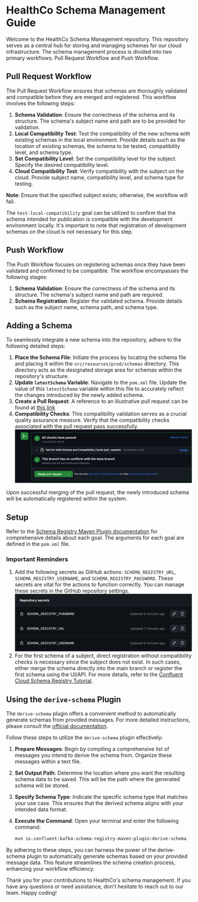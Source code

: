# HealthCo Schema Management Guide

Welcome to the HealthCo Schema Management repository. This repository serves as a central hub for storing and managing
schemas for our cloud infrastructure. The schema management process is divided into two primary workflows: Pull Request
Workflow and Push Workflow.

## Pull Request Workflow

The Pull Request Workflow ensures that schemas are thoroughly validated and compatible before they are merged and
registered. This workflow involves the following steps:

1. **Schema Validation**: Ensure the correctness of the schema and its structure. The schema's subject name and path are
   to be provided for validation.
2. **Local Compatibility Test**: Test the compatibility of the new schema with existing schemas in the local
   environment. Provide details such as the location of existing schemas, the schema to be tested, compatibility level,
   and schema type.
3. **Set Compatibility Level**: Set the compatibility level for the subject. Specify the desired compatibility level.
4. **Cloud Compatibility Test**: Verify compatibility with the subject on the cloud. Provide subject name, compatibility
   level, and schema type for testing.

**Note**: Ensure that the specified subject exists; otherwise, the workflow will fail.

The `test-local-compatibility` goal can be utilized to confirm that the schema intended for publication is compatible
with the development environment locally. It's important to note that registration of development schemas on the cloud
is not necessary for this step.

## Push Workflow

The Push Workflow focuses on registering schemas once they have been validated and confirmed to be compatible. The
workflow encompasses the following stages:

1. **Schema Validation**: Ensure the correctness of the schema and its structure. The schema's subject name and path are
   required.
2. **Schema Registration**: Register the validated schema. Provide details such as the subject name, schema path, and
   schema type.

## Adding a Schema

To seamlessly integrate a new schema into the repository, adhere to the following detailed steps:

1. **Place the Schema File**: Initiate the process by locating the schema file and placing it within
   the `src/resources/prod/schemas` directory. This directory acts as the designated storage area for schemas within the
   repository's structure.
2. **Update `latestSchema` Variable**: Navigate to the `pom.xml` file. Update the value of this `latestSchema` variable
   within this file to accurately reflect the changes introduced by the newly added schema.
3. **Create a Pull Request**: A reference to an illustrative pull request can be found
   at [this link](https://github.com/jshahc/HealthCo-Schemas/pull/1)
4. **Compatibility Checks**:  This compatibility validation serves as a crucial quality assurance measure. Verify that
   the compatibility checks associated with the pull request pass successfully.
   ![Compatibility Checks](src/test/resources/Compatibility_Checks.png)

Upon successful merging of the pull request, the newly introduced schema will be automatically registered within the
system.

## Setup

Refer to
the [Schema Registry Maven Plugin documentation](https://docs.confluent.io/platform/current/schema-registry/develop/maven-plugin.html)
for comprehensive details about each goal. The arguments for each goal are defined in the `pom.xml` file.

### Important Reminders

1. Add the following secrets as GitHub actions: `SCHEMA_REGISTRY_URL`, `SCHEMA_REGISTRY_USERNAME`,
   and `SCHEMA_REGISTRY_PASSWORD`. These secrets are vital for the actions to function correctly. You can manage these
   secrets in the GitHub repository settings.
   ![GitHub Secrets](src/test/resources/GitHub_Secrets.png)
2. For the first schema of a subject, direct registration without compatibility checks is necessary since the subject
   does not exist. In such cases, either merge the schema directly into the main branch or register the first schema
   using the UI/API. For more details, refer to
   the [Confluent Cloud Schema Registry Tutorial](https://docs.confluent.io/cloud/current/sr/schema_registry_ccloud_tutorial.html).

## Using the `derive-schema` Plugin

The `derive-schema` plugin offers a convenient method to automatically generate schemas from provided messages. For more
detailed instructions, please consult
the [official documentation](https://docs.confluent.io/platform/current/schema-registry/develop/maven-plugin.html#schema-registry-derive-schema).

Follow these steps to utilize the `derive-schema` plugin effectively:

1. **Prepare Messages**: Begin by compiling a comprehensive list of messages you intend to derive the schema from.
   Organize these messages within a text file.
2. **Set Output Path**: Determine the location where you want the resulting schema data to be saved. This will be the
   path where the generated schema will be stored.
3. **Specify Schema Type**: Indicate the specific schema type that matches your use case. This ensures that the derived
   schema aligns with your intended data format.
4. **Execute the Command**: Open your terminal and enter the following command:

   ```bash
   mvn io.confluent:kafka-schema-registry-maven-plugin:derive-schema
   ```

By adhering to these steps, you can harness the power of the derive-schema plugin to automatically generate schemas
based on your provided message data. This feature streamlines the schema creation process, enhancing your workflow
efficiency.

Thank you for your contributions to HealthCo's schema management. If you have any questions or need assistance, don't
hesitate to reach out to our team. Happy coding!

   
